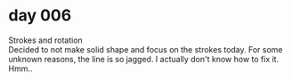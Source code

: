 # day 006
Strokes and rotation<br>
Decided to not make solid shape and focus on the strokes today. For some unknown reasons, the line is so jagged. I actually don't know how to fix it. Hmm.. 